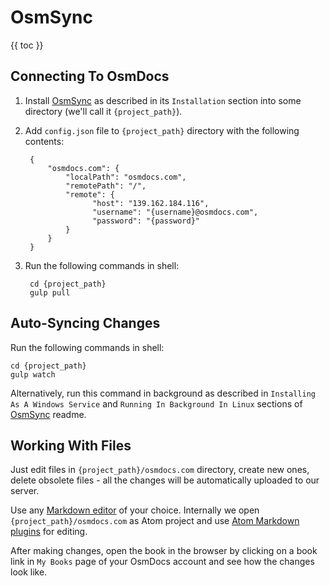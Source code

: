 # OsmSync

{{ toc }}

## Connecting To OsmDocs

1. Install [OsmSync](https://github.com/osmianski/osmsync) as described in its `Installation` section into some directory (we'll call it `{project_path}`).
2. Add `config.json` file to `{project_path}` directory with the following contents:

        {
            "osmdocs.com": {
                "localPath": "osmdocs.com",
                "remotePath": "/",
                "remote": {
                      "host": "139.162.184.116",
                      "username": "{username}@osmdocs.com",
                      "password": "{password}"
                }
            }
        }
3. Run the following commands in shell:

        cd {project_path}
        gulp pull

## Auto-Syncing Changes

Run the following commands in shell:

    cd {project_path}
    gulp watch

Alternatively, run this command in background as described in `Installing As A Windows Service` and `Running In Background In Linux` sections of [OsmSync](https://github.com/osmianski/osmsync) readme.

## Working With Files

Just edit files in `{project_path}/osmdocs.com` directory, create new ones, delete obsolete files - all the changes will be automatically uploaded to our server.

Use any [Markdown editor](../markdown-editors.html) of your choice. Internally we open `{project_path}/osmdocs.com` as Atom project and use [Atom Markdown plugins](../markdown-editors/atom.html) for editing.

After making changes, open the book in the browser by clicking on a book link in `My Books` page of your OsmDocs account and see how the changes look like.
